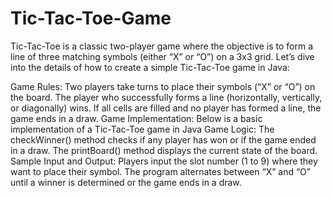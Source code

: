 # Tic-Tac-Toe-Game
 Tic-Tac-Toe is a classic two-player game where the objective is to form a line of three matching symbols (either “X” or “O”) on a 3x3 grid. Let’s dive into the details of how to create a simple Tic-Tac-Toe game in Java:

Game Rules:
Two players take turns to place their symbols (“X” or “O”) on the board.
The player who successfully forms a line (horizontally, vertically, or diagonally) wins.
If all cells are filled and no player has formed a line, the game ends in a draw.
Game Implementation: Below is a basic implementation of a Tic-Tac-Toe game in Java
Game Logic:
The checkWinner() method checks if any player has won or if the game ended in a draw.
The printBoard() method displays the current state of the board.
Sample Input and Output:
Players input the slot number (1 to 9) where they want to place their symbol.
The program alternates between “X” and “O” until a winner is determined or the game ends in a draw.
